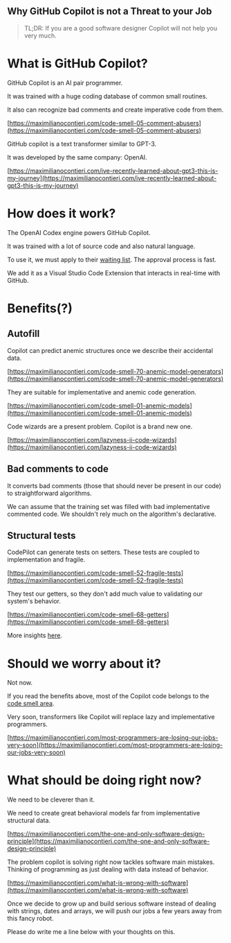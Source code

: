 ## Why GitHub Copilot is not a Threat to your Job

> TL;DR: If you are a good software designer Copilot will not help you very much.

What is GitHub Copilot?
=======================

GitHub Copilot is an AI pair programmer.

It was trained with a huge coding database of common small routines.

It also can recognize bad comments and create imperative code from them.

[https://maximilianocontieri.com/code-smell-05-comment-abusers](https://maximilianocontieri.com/code-smell-05-comment-abusers)

GitHub copilot is a text transformer similar to GPT-3.

It was developed by the same company: OpenAI.

[https://maximilianocontieri.com/ive-recently-learned-about-gpt3-this-is-my-journey](https://maximilianocontieri.com/ive-recently-learned-about-gpt3-this-is-my-journey)

How does it work?
=================

The OpenAI Codex engine powers GitHub Copilot.

It was trained with a lot of source code and also natural language.

To use it, we must apply to their [waiting list](https://copilot.github.com/). The approval process is fast.

We add it as a Visual Studio Code Extension that interacts in real-time with GitHub.

Benefits(?)
===========

Autofill
--------

Copilot can predict anemic structures once we describe their accidental data.

[https://maximilianocontieri.com/code-smell-70-anemic-model-generators](https://maximilianocontieri.com/code-smell-70-anemic-model-generators)

They are suitable for implementative and anemic code generation.

[https://maximilianocontieri.com/code-smell-01-anemic-models](https://maximilianocontieri.com/code-smell-01-anemic-models)

Code wizards are a present problem. Copilot is a brand new one.

[https://maximilianocontieri.com/lazyness-ii-code-wizards](https://maximilianocontieri.com/lazyness-ii-code-wizards)

Bad comments to code
--------------------

It converts bad comments (those that should never be present in our code) to straightforward algorithms.

We can assume that the training set was filled with bad implementative commented code. We shouldn't rely much on the algorithm's declarative.

Structural tests
----------------

CodePilot can generate tests on setters. These tests are coupled to implementation and fragile.

[https://maximilianocontieri.com/code-smell-52-fragile-tests](https://maximilianocontieri.com/code-smell-52-fragile-tests)

They test our getters, so they don't add much value to validating our system's behavior.

[https://maximilianocontieri.com/code-smell-68-getters](https://maximilianocontieri.com/code-smell-68-getters)

More insights [here](https://goldedem.hashnode.dev/github-co-pilot-in-a-nutshell).

Should we worry about it?
=========================

Not now.

If you read the benefits above, most of the Copilot code belongs to the [code smell area](https://maximilianocontieri.com/how-to-find-the-stinky-parts-of-your-code).

Very soon, transformers like Copilot will replace lazy and implementative programmers.

[https://maximilianocontieri.com/most-programmers-are-losing-our-jobs-very-soon](https://maximilianocontieri.com/most-programmers-are-losing-our-jobs-very-soon)

What should be doing right now?
===============================

We need to be cleverer than it.

We need to create great behavioral models far from implementative structural data.

[https://maximilianocontieri.com/the-one-and-only-software-design-principle](https://maximilianocontieri.com/the-one-and-only-software-design-principle)

The problem copilot is solving right now tackles software main mistakes. Thinking of programming as just dealing with data instead of behavior.

[https://maximilianocontieri.com/what-is-wrong-with-software](https://maximilianocontieri.com/what-is-wrong-with-software)

Once we decide to grow up and build serious software instead of dealing with strings, dates and arrays, we will push our jobs a few years away from this fancy robot.

Please do write me a line below with your thoughts on this.